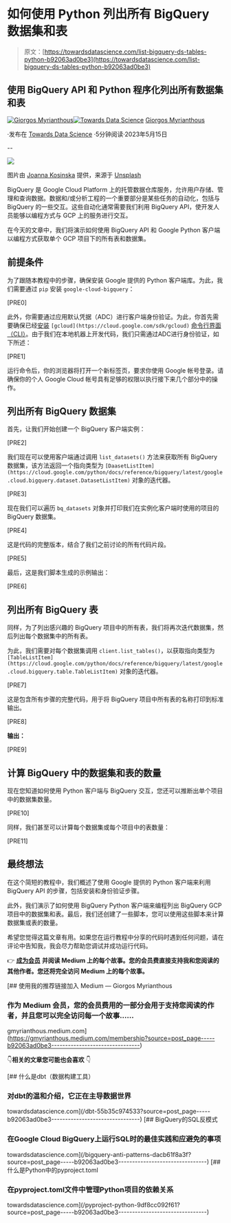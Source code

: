 # 如何使用 Python 列出所有 BigQuery 数据集和表

> 原文：[https://towardsdatascience.com/list-bigquery-ds-tables-python-b92063ad0be3](https://towardsdatascience.com/list-bigquery-ds-tables-python-b92063ad0be3)

## 使用 BigQuery API 和 Python 程序化列出所有数据集和表

[](https://gmyrianthous.medium.com/?source=post_page-----b92063ad0be3--------------------------------)[![Giorgos Myrianthous](../Images/ff4b116e4fb9a095ce45eb064fde5af3.png)](https://gmyrianthous.medium.com/?source=post_page-----b92063ad0be3--------------------------------)[](https://towardsdatascience.com/?source=post_page-----b92063ad0be3--------------------------------)[![Towards Data Science](../Images/a6ff2676ffcc0c7aad8aaf1d79379785.png)](https://towardsdatascience.com/?source=post_page-----b92063ad0be3--------------------------------) [Giorgos Myrianthous](https://gmyrianthous.medium.com/?source=post_page-----b92063ad0be3--------------------------------)

·发布在 [Towards Data Science](https://towardsdatascience.com/?source=post_page-----b92063ad0be3--------------------------------) ·5分钟阅读·2023年5月15日

--

![](../Images/c7fe779b864a72382bc66ab76d39ab86.png)

图片由 [Joanna Kosinska](https://unsplash.com/@joannakosinska?utm_source=unsplash&utm_medium=referral&utm_content=creditCopyText) 提供，来源于 [Unsplash](https://unsplash.com/photos/PbgY3ptgA4A?utm_source=unsplash&utm_medium=referral&utm_content=creditCopyText)

BigQuery 是 Google Cloud Platform 上的托管数据仓库服务，允许用户存储、管理和查询数据。数据和/或分析工程的一个重要部分是某些任务的自动化，包括与 BigQuery 的一些交互。这些自动化通常需要我们利用 BigQuery API，使开发人员能够以编程方式与 GCP 上的服务进行交互。

在今天的文章中，我们将演示如何使用 BigQuery API 和 Google Python 客户端以编程方式获取单个 GCP 项目下的所有表和数据集。

## 前提条件

为了跟随本教程中的步骤，确保安装 Google 提供的 Python 客户端库。为此，我们需要通过 `pip` 安装 `google-cloud-bigquery`：

[PRE0]

此外，你需要通过应用默认凭据（ADC）进行客户端身份验证。为此，你首先需要确保已经[安装](https://cloud.google.com/sdk/gcloud) `[gcloud](https://cloud.google.com/sdk/gcloud)` [命令行界面（CLI）](https://cloud.google.com/sdk/gcloud)。由于我们在本地机器上开发代码，我们只需通过ADC进行身份验证，如下所述：

[PRE1]

运行命令后，你的浏览器将打开一个新标签页，要求你使用 Google 帐号登录。请确保你的个人 Google Cloud 帐号具有足够的权限以执行接下来几个部分中的操作。

## 列出所有 BigQuery 数据集

首先，让我们开始创建一个 BigQuery 客户端实例：

[PRE2]

我们现在可以使用客户端通过调用 `list_datasets()` 方法来获取所有 BigQuery 数据集，该方法返回一个指向类型为 `[DaasetListItem](https://cloud.google.com/python/docs/reference/bigquery/latest/google.cloud.bigquery.dataset.DatasetListItem)` 对象的迭代器。

[PRE3]

现在我们可以遍历 `bq_datasets` 对象并打印我们在实例化客户端时使用的项目的 BigQuery 数据集。

[PRE4]

这是代码的完整版本，结合了我们之前讨论的所有代码片段。

[PRE5]

最后，这是我们脚本生成的示例输出：

[PRE6]

## 列出所有 BigQuery 表

同样，为了列出感兴趣的 BigQuery 项目中的所有表，我们将再次迭代数据集，然后列出每个数据集中的所有表。

为此，我们需要对每个数据集调用 `client.list_tables()`，以获取指向类型为 `[TableListItem](https://cloud.google.com/python/docs/reference/bigquery/latest/google.cloud.bigquery.table.TableListItem)` 对象的迭代器。

[PRE7]

这是包含所有步骤的完整代码，用于将 BigQuery 项目中所有表的名称打印到标准输出。

[PRE8]

**输出：**

[PRE9]

## 计算 BigQuery 中的数据集和表的数量

现在您知道如何使用 Python 客户端与 BigQuery 交互，您还可以推断出单个项目中的数据集数量。

[PRE10]

同样，我们甚至可以计算每个数据集或每个项目中的表数量：

[PRE11]

## 最终想法

在这个简短的教程中，我们概述了使用 Google 提供的 Python 客户端来利用 BigQuery API 的步骤，包括安装和身份验证步骤。

此外，我们演示了如何使用 BigQuery Python 客户端来编程列出 BigQuery GCP 项目中的数据集和表。最后，我们还创建了一些脚本，您可以使用这些脚本来计算数据集或表的数量。

希望您觉得这篇文章有用。如果您在运行教程中分享的代码时遇到任何问题，请在评论中告知我，我会尽力帮助您调试并成功运行代码。

👉 [**成为会员**](https://gmyrianthous.medium.com/membership) **并阅读 Medium 上的每个故事。您的会员费直接支持我和您阅读的其他作者。您还将完全访问 Medium 上的每个故事。**

[](https://gmyrianthous.medium.com/membership?source=post_page-----b92063ad0be3--------------------------------) [## 使用我的推荐链接加入 Medium — Giorgos Myrianthous

### 作为 Medium 会员，您的会员费用的一部分会用于支持您阅读的作者，并且您可以完全访问每一个故事……

gmyrianthous.medium.com](https://gmyrianthous.medium.com/membership?source=post_page-----b92063ad0be3--------------------------------)

👇**相关的文章您可能也会喜欢** 👇

[](/dbt-55b35c974533?source=post_page-----b92063ad0be3--------------------------------) [## 什么是dbt（数据构建工具）

### 对dbt的温和介绍，它正在主导数据世界

towardsdatascience.com](/dbt-55b35c974533?source=post_page-----b92063ad0be3--------------------------------) [](/bigquery-anti-patterns-dacb61f8a3f?source=post_page-----b92063ad0be3--------------------------------) [## BigQuery的SQL反模式

### 在Google Cloud BigQuery上运行SQL时的最佳实践和应避免的事项

towardsdatascience.com](/bigquery-anti-patterns-dacb61f8a3f?source=post_page-----b92063ad0be3--------------------------------) [](/pyproject-python-9df8cc092f61?source=post_page-----b92063ad0be3--------------------------------) [## 什么是Python中的pyproject.toml

### 在pyproject.toml文件中管理Python项目的依赖关系

towardsdatascience.com](/pyproject-python-9df8cc092f61?source=post_page-----b92063ad0be3--------------------------------)
